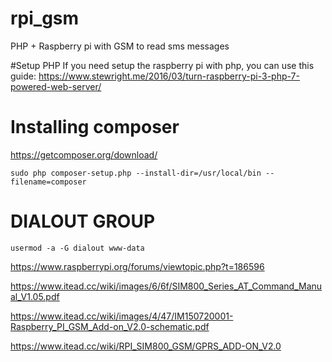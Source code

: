 # rpi_gsm
PHP + Raspberry pi with GSM to read sms messages

#Setup PHP
If you need setup the raspberry pi with php, you can use this guide:
https://www.stewright.me/2016/03/turn-raspberry-pi-3-php-7-powered-web-server/

# Installing composer
https://getcomposer.org/download/
```
sudo php composer-setup.php --install-dir=/usr/local/bin --filename=composer
```

# DIALOUT GROUP
```
usermod -a -G dialout www-data
```

https://www.raspberrypi.org/forums/viewtopic.php?t=186596

https://www.itead.cc/wiki/images/6/6f/SIM800_Series_AT_Command_Manual_V1.05.pdf

https://www.itead.cc/wiki/images/4/47/IM150720001-Raspberry_PI_GSM_Add-on_V2.0-schematic.pdf

https://www.itead.cc/wiki/RPI_SIM800_GSM/GPRS_ADD-ON_V2.0